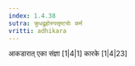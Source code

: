```yaml
---
index: 1.4.38
sutra: क्रुधद्रुहोरुपसृष्टयोः कर्म
vritti: adhikara
---
```


 आकडारात् एका संज्ञा [1|4|1]  कारके [1|4|23] 